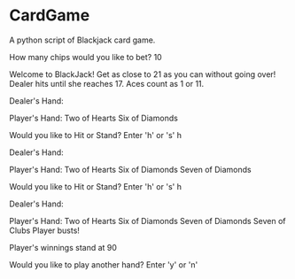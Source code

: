 # CardGame
A python script of Blackjack card game.

How many chips would you like to bet? 
10

Welcome to BlackJack! Get as close to 21 as you can without going over!
Dealer hits until she reaches 17. Aces count as 1 or 11.
    
 Dealer's Hand:
 <card hidden>
 Four of Diamonds

Player's Hand:
Two of Hearts
Six of Diamonds

Would you like to Hit or Stand? Enter 'h' or 's' 
h

Dealer's Hand:
<card hidden>
Four of Diamonds

Player's Hand:
Two of Hearts
Six of Diamonds
Seven of Diamonds

Would you like to Hit or Stand? Enter 'h' or 's'
h

Dealer's Hand:
<card hidden>
Four of Diamonds

Player's Hand:
Two of Hearts
Six of Diamonds
Seven of Diamonds
Seven of Clubs
Player busts!

Player's winnings stand at 90

Would you like to play another hand? Enter 'y' or 'n'
